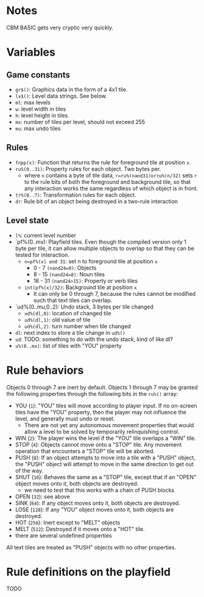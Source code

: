 # Notes

CBM BASIC gets very cryptic very quickly.  

# Variables

## Game constants

* `gr$()`: Graphics data in the form of a 4x1 tile.
* `lv$()`: Level data strings.  See below.
* `ml`: max levels
* `w`: level width in tiles
* `h`: level height in tiles
* `mx`: number of tiles per level, should not exceed 255
* `mu`: max undo tiles

## Rules

* `fnpp(x)`: Function that returns the rule for foreground tile at position `x`.
* `ru%(0..31)`: Property rules for each object.  Two bytes per.
  * where `n` contains a byte of tile data, `r=ru%(nand31)orru%(n/32)` sets `r`
    to the rule bits of both the foreground and background tile, so that any
    interaction works the same regardless of which object is in front.
* `tr%(0..7)`: Transformation rules for each object.
* `dr`: Rule bit of an object being destroyed in a two-rule interaction

## Level state

* `l%`: current level number
* `pf%(0..mx): Playfield tiles.  Even though the compiled version only 
  1 byte per tile, it can allow multiple objects to overlap so that they
  can be tested for interaction.
   * `n=pf%(x) and 31`: set n to foreground tile at position `x`
      * 0 - 7 `(nand24=0)`: Objects
      * 8 - 15 `(nand24=8)`: Noun tiles 
      * 16 - 31 `(nand24>15)`: Property or verb tiles
   * `int(pf%(x)/32)`: Background tile at position `x`
      * It can only be 0 through 7, because the rules cannot be modified
        such that text tiles can overlap.
* `ud%(0..mu,0..2): Undo stack, 3 bytes per tile changed
   * `ud%(dl,0)`: location of changed tile
   * `ud%(dl,1)`: old value of tile
   * `ud%(dl,2)`: turn number when tile changed
* `dl`: next index to store a tile change in `ud%()`
* `ud`: TODO: something to do with the undo stack, kind of like dl?
* `u%(0..mx)`: list of tiles with "YOU" property

# Rule behaviors

Objects 0 through 7 are inert by default.  Objects 1 through 7 may be granted the
following properties through the following bits in the `ru%()` array:

* YOU (`1`): "YOU" tiles will move according to player input.  If no on-screen tiles have
  the "YOU" property, then the player may not influence the level, and generally
  must undo or reset.
   * There are not yet any autonomous movement properties that would allow a level to be
     solved by temporarily relinquishing control.
* WIN (`2`): The player wins the level if the "YOU" tile overlaps a "WIN" tile.
* STOP (`4`): Objects cannot move onto a "STOP" tile.  Any movement operation that
   encounters a "STOP" tile will be aborted.
* PUSH (`8`): If an object attempts to move into a tile with a "PUSH" object, the
   "PUSH" object will attempt to move in the same direction to get out of the way.  
* SHUT (`16`): Behaves the same as a "STOP" tile, except that if an "OPEN" object
   moves onto it, both objects are destroyed.
  * we need to test that this works with a chain of PUSH blocks
* OPEN (`32`): see above
* SINK (`64`): If any object moves onto it, both objects are destroyed.
* LOSE (`128`): If any "YOU" object moves onto it, both objects are destroyed.
* HOT (`256`): Inert except to "MELT" objects
* MELT (`512`): Destroyed if it moves onto a "HOT" tile.
* there are several undefined properties

All text tiles are treated as "PUSH" objects with no other properties.

# Rule definitions on the playfield

TODO

